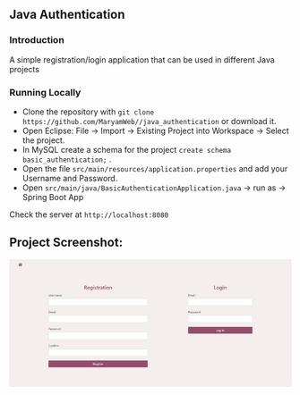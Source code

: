 ## Java Authentication 
### Introduction
A simple registration/login application that can be used in different Java projects 

### Running Locally
* Clone the repository with `git clone https://github.com/MaryamWeb//java_authentication` or download it. 
* Open Eclipse: File -> Import -> Existing Project into Workspace -> Select the project.
* In MySQL create a schema for the project `create schema basic_authentication;` .
* Open the file `src/main/resources/application.properties` and add your Username and Password.
* Open `src/main/java/BasicAuthenticationApplication.java` -> run as -> Spring Boot App

Check the server at `http://localhost:8080`

## Project Screenshot:
![alt text](screenshots/homepage.jpg "Homepage")

